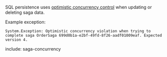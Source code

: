 SQL persistence uses [optimistic concurrency control](https://en.wikipedia.org/wiki/Optimistic_concurrency_control) when updating or deleting saga data.

Example exception:

```
System.Exception: Optimistic concurrency violation when trying to complete saga OrderSaga 699d0b1a-e2bf-49fd-8f26-aadf01009eaf. Expected version 4.
```

include: saga-concurrency
